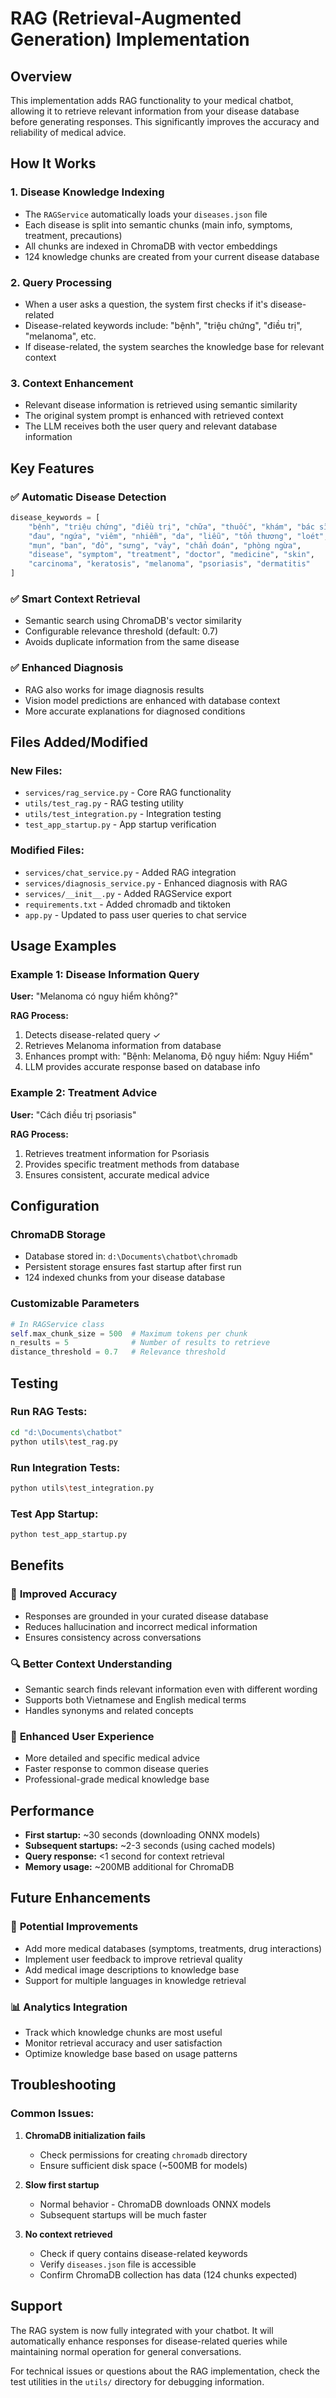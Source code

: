 # RAG (Retrieval-Augmented Generation) Implementation

## Overview

This implementation adds RAG functionality to your medical chatbot, allowing it to retrieve relevant information from your disease database before generating responses. This significantly improves the accuracy and reliability of medical advice.

## How It Works

### 1. **Disease Knowledge Indexing**
- The `RAGService` automatically loads your `diseases.json` file
- Each disease is split into semantic chunks (main info, symptoms, treatment, precautions)
- All chunks are indexed in ChromaDB with vector embeddings
- 124 knowledge chunks are created from your current disease database

### 2. **Query Processing**
- When a user asks a question, the system first checks if it's disease-related
- Disease-related keywords include: "bệnh", "triệu chứng", "điều trị", "melanoma", etc.
- If disease-related, the system searches the knowledge base for relevant context

### 3. **Context Enhancement**
- Relevant disease information is retrieved using semantic similarity
- The original system prompt is enhanced with retrieved context
- The LLM receives both the user query and relevant database information

## Key Features

### ✅ **Automatic Disease Detection**
```python
disease_keywords = [
    "bệnh", "triệu chứng", "điều trị", "chữa", "thuốc", "khám", "bác sĩ",
    "đau", "ngứa", "viêm", "nhiễm", "da", "liễu", "tổn thương", "loét",
    "mụn", "ban", "đỏ", "sưng", "vảy", "chẩn đoán", "phòng ngừa",
    "disease", "symptom", "treatment", "doctor", "medicine", "skin",
    "carcinoma", "keratosis", "melanoma", "psoriasis", "dermatitis"
]
```

### ✅ **Smart Context Retrieval**
- Semantic search using ChromaDB's vector similarity
- Configurable relevance threshold (default: 0.7)
- Avoids duplicate information from the same disease

### ✅ **Enhanced Diagnosis**
- RAG also works for image diagnosis results
- Vision model predictions are enhanced with database context
- More accurate explanations for diagnosed conditions

## Files Added/Modified

### New Files:
- `services/rag_service.py` - Core RAG functionality
- `utils/test_rag.py` - RAG testing utility
- `utils/test_integration.py` - Integration testing
- `test_app_startup.py` - App startup verification

### Modified Files:
- `services/chat_service.py` - Added RAG integration
- `services/diagnosis_service.py` - Enhanced diagnosis with RAG
- `services/__init__.py` - Added RAGService export
- `requirements.txt` - Added chromadb and tiktoken
- `app.py` - Updated to pass user queries to chat service

## Usage Examples

### Example 1: Disease Information Query
**User:** "Melanoma có nguy hiểm không?"

**RAG Process:**
1. Detects disease-related query ✓
2. Retrieves Melanoma information from database
3. Enhances prompt with: "Bệnh: Melanoma, Độ nguy hiểm: Nguy Hiểm"
4. LLM provides accurate response based on database info

### Example 2: Treatment Advice
**User:** "Cách điều trị psoriasis"

**RAG Process:**
1. Retrieves treatment information for Psoriasis
2. Provides specific treatment methods from database
3. Ensures consistent, accurate medical advice

## Configuration

### ChromaDB Storage
- Database stored in: `d:\Documents\chatbot\chromadb`
- Persistent storage ensures fast startup after first run
- 124 indexed chunks from your disease database

### Customizable Parameters
```python
# In RAGService class
self.max_chunk_size = 500  # Maximum tokens per chunk
n_results = 5              # Number of results to retrieve
distance_threshold = 0.7   # Relevance threshold
```

## Testing

### Run RAG Tests:
```bash
cd "d:\Documents\chatbot"
python utils\test_rag.py
```

### Run Integration Tests:
```bash
python utils\test_integration.py
```

### Test App Startup:
```bash
python test_app_startup.py
```

## Benefits

### 🎯 **Improved Accuracy**
- Responses are grounded in your curated disease database
- Reduces hallucination and incorrect medical information
- Ensures consistency across conversations

### 🔍 **Better Context Understanding**
- Semantic search finds relevant information even with different wording
- Supports both Vietnamese and English medical terms
- Handles synonyms and related concepts

### 🚀 **Enhanced User Experience**
- More detailed and specific medical advice
- Faster response to common disease queries
- Professional-grade medical knowledge base

## Performance

- **First startup:** ~30 seconds (downloading ONNX models)
- **Subsequent startups:** ~2-3 seconds (using cached models)
- **Query response:** <1 second for context retrieval
- **Memory usage:** ~200MB additional for ChromaDB

## Future Enhancements

### 🔮 **Potential Improvements**
- Add more medical databases (symptoms, treatments, drug interactions)
- Implement user feedback to improve retrieval quality
- Add medical image descriptions to knowledge base
- Support for multiple languages in knowledge retrieval

### 📊 **Analytics Integration**
- Track which knowledge chunks are most useful
- Monitor retrieval accuracy and user satisfaction
- Optimize knowledge base based on usage patterns

## Troubleshooting

### Common Issues:

1. **ChromaDB initialization fails**
   - Check permissions for creating `chromadb` directory
   - Ensure sufficient disk space (~500MB for models)

2. **Slow first startup**
   - Normal behavior - ChromaDB downloads ONNX models
   - Subsequent startups will be much faster

3. **No context retrieved**
   - Check if query contains disease-related keywords
   - Verify `diseases.json` file is accessible
   - Confirm ChromaDB collection has data (124 chunks expected)

## Support

The RAG system is now fully integrated with your chatbot. It will automatically enhance responses for disease-related queries while maintaining normal operation for general conversations.

For technical issues or questions about the RAG implementation, check the test utilities in the `utils/` directory for debugging information.